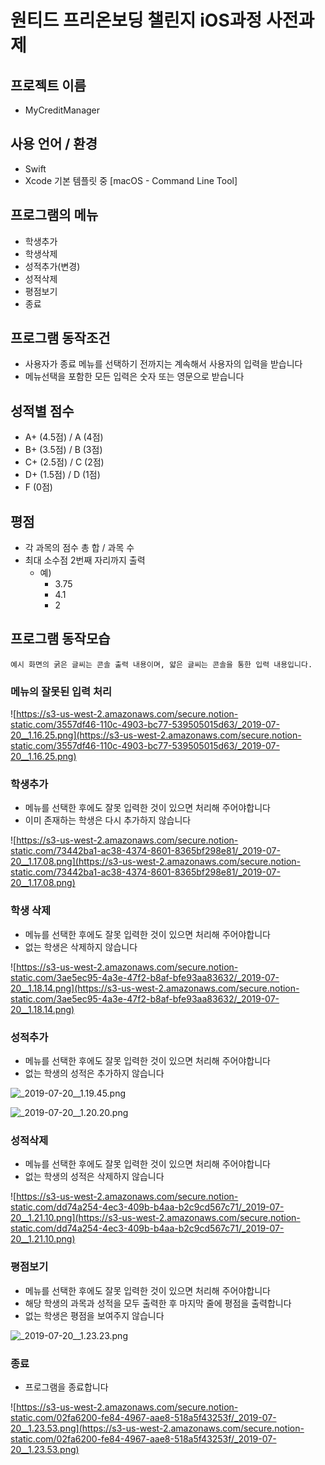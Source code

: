 # 원티드 프리온보딩 챌린지 iOS과정 사전과제


## **프로젝트 이름**

- MyCreditManager

## 사용 언어 / 환경

- Swift
- Xcode 기본 템플릿 중 [macOS - Command Line Tool]

## **프로그램의 메뉴**

- 학생추가
- 학생삭제
- 성적추가(변경)
- 성적삭제
- 평점보기
- 종료

## **프로그램 동작조건**

- 사용자가 종료 메뉴를 선택하기 전까지는 계속해서 사용자의 입력을 받습니다
- 메뉴선택을 포함한 모든 입력은 숫자 또는 영문으로 받습니다

## 성적별 점수

- A+ (4.5점) / A (4점)
- B+ (3.5점) / B (3점)
- C+ (2.5점) / C (2점)
- D+ (1.5점) / D (1점)
- F (0점)

## 평점

- 각 과목의 점수 총 합 / 과목 수
- 최대 소수점 2번째 자리까지 출력
    - 예)
        - 3.75
        - 4.1
        - 2

## **프로그램 동작모습**

`예시 화면의 굵은 글씨는 콘솔 출력 내용이며, 얇은 글씨는 콘솔을 통한 입력 내용입니다.`

### **메뉴의 잘못된 입력 처리**

![https://s3-us-west-2.amazonaws.com/secure.notion-static.com/3557df46-110c-4903-bc77-539505015d63/_2019-07-20__1.16.25.png](https://s3-us-west-2.amazonaws.com/secure.notion-static.com/3557df46-110c-4903-bc77-539505015d63/_2019-07-20__1.16.25.png)

### **학생추가**

- 메뉴를 선택한 후에도 잘못 입력한 것이 있으면 처리해 주어야합니다
- 이미 존재하는 학생은 다시 추가하지 않습니다

![https://s3-us-west-2.amazonaws.com/secure.notion-static.com/73442ba1-ac38-4374-8601-8365bf298e81/_2019-07-20__1.17.08.png](https://s3-us-west-2.amazonaws.com/secure.notion-static.com/73442ba1-ac38-4374-8601-8365bf298e81/_2019-07-20__1.17.08.png)

### **학생 삭제**

- 메뉴를 선택한 후에도 잘못 입력한 것이 있으면 처리해 주어야합니다
- 없는 학생은 삭제하지 않습니다

![https://s3-us-west-2.amazonaws.com/secure.notion-static.com/3ae5ec95-4a3e-47f2-b8af-bfe93aa83632/_2019-07-20__1.18.14.png](https://s3-us-west-2.amazonaws.com/secure.notion-static.com/3ae5ec95-4a3e-47f2-b8af-bfe93aa83632/_2019-07-20__1.18.14.png)

### **성적추가**

- 메뉴를 선택한 후에도 잘못 입력한 것이 있으면 처리해 주어야합니다
- 없는 학생의 성적은 추가하지 않습니다

![_2019-07-20__1.19.45.png](https://s3-us-west-2.amazonaws.com/secure.notion-static.com/264e268b-79d5-4ae7-8023-021374ce8453/_2019-07-20__1.19.45.png)

![_2019-07-20__1.20.20.png](https://s3-us-west-2.amazonaws.com/secure.notion-static.com/16d3790e-3db3-4e95-8b46-2fe45673ecd0/_2019-07-20__1.20.20.png)

### **성적삭제**

- 메뉴를 선택한 후에도 잘못 입력한 것이 있으면 처리해 주어야합니다
- 없는 학생의 성적은 삭제하지 않습니다

![https://s3-us-west-2.amazonaws.com/secure.notion-static.com/dd74a254-4ec3-409b-b4aa-b2c9cd567c71/_2019-07-20__1.21.10.png](https://s3-us-west-2.amazonaws.com/secure.notion-static.com/dd74a254-4ec3-409b-b4aa-b2c9cd567c71/_2019-07-20__1.21.10.png)

### **평점보기**

- 메뉴를 선택한 후에도 잘못 입력한 것이 있으면 처리해 주어야합니다
- 해당 학생의 과목과 성적을 모두 출력한 후 마지막 줄에 평점을 출력합니다
- 없는 학생은 평점을 보여주지 않습니다

![_2019-07-20__1.23.23.png](https://s3-us-west-2.amazonaws.com/secure.notion-static.com/b5e7ecbd-42ca-4b00-98d6-f1d3bc6fe175/_2019-07-20__1.23.23.png)

### **종료**

- 프로그램을 종료합니다

![https://s3-us-west-2.amazonaws.com/secure.notion-static.com/02fa6200-fe84-4967-aae8-518a5f43253f/_2019-07-20__1.23.53.png](https://s3-us-west-2.amazonaws.com/secure.notion-static.com/02fa6200-fe84-4967-aae8-518a5f43253f/_2019-07-20__1.23.53.png)
